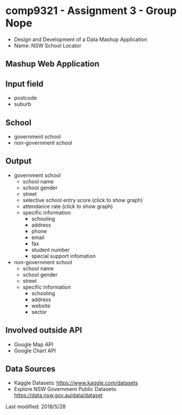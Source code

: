 # comp9321 - Assignment 3 - Group Nope 
- Design and Development of a Data Mashup Application
- Name: NSW School Locator

                
## Mashup Web Application 

## Input field
- postcode 
- suburb

## School 
- government school
- non-government school   

## Output
- government school  
  - school name
  - school gender
  - street
  - selective school entry score (click to show graph)
  - attendance rate (click to show graph)
  - specific information 
    - schooling
    - address
    - phone
    - email
    - fax
    - student number
    - special support infomation
- non-government school   
  - school name
  - school gender
  - street
  - specific information
    - schooling
    - address
    - website
    - sector

## Involved outside API
- Google Map API
- Google Chart API

## Data Sources
-  Kaggle Datasets: https://www.kaggle.com/datasets
-  Explore NSW Government Public Datasets: https://data.nsw.gov.au/data/dataset


Last modified: 2018/5/28
